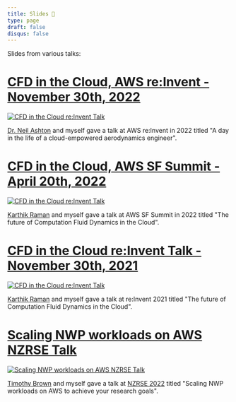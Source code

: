 ```yaml
---
title: Slides 👾
type: page
draft: false
disqus: false
---
```


Slides from various talks:

# [CFD in the Cloud, AWS re:Invent - November 30th, 2022](slides/cmp402-slides.pdf)

[![CFD in the Cloud re:Invent Talk](slides/cmp402.png)](slides/cmp402-slides.pdf)

[Dr. Neil Ashton](https://scholar.google.com/citations?user=mtBY0RcAAAAJ&hl=fr) and myself gave a talk at AWS re:Invent in 2022 titled "A day in the life of a cloud-empowered aerodynamics engineer".

# [CFD in the Cloud, AWS SF Summit - April 20th, 2022](slides/CMP208-CFD-in-Cloud.pdf)

[![CFD in the Cloud re:Invent Talk](slides/cmp208-slides.png)](slides/CMP208-CFD-in-Cloud.pdf)

[Karthik Raman](https://scholar.google.com/citations?user=z6f6EKsAAAAJ&hl=en) and myself gave a talk at AWS SF Summit in 2022 titled "The future of Computation Fluid Dynamics in the Cloud".

# [CFD in the Cloud re:Invent Talk - November 30th, 2021](slides/cmp405-slides.pdf)

[![CFD in the Cloud re:Invent Talk](slides/cmp405.png)](slides/cmp405-slides.pdf)

[Karthik Raman](https://scholar.google.com/citations?user=z6f6EKsAAAAJ&hl=en) and myself gave a talk at re:Invent 2021 titled "The future of Computation Fluid Dynamics in the Cloud".

# [Scaling NWP workloads on AWS NZRSE Talk](slides/aws-nwp.pdf)

[![Scaling NWP workloads on AWS NZRSE Talk](slides/aws-nwp.png)](slides/aws-nwp.pdf)

[Timothy Brown](https://www.linkedin.com/in/timothy-p-brown) and myself gave a talk at [NZRSE 2022](https://www.rseconference.nz/) titled "Scaling NWP workloads on AWS to achieve your research goals".
